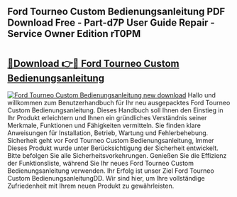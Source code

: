 ## Ford Tourneo Custom Bedienungsanleitung PDF Download Free - Part-d7P User Guide Repair - Service Owner Edition rT0PM

# <h2><a href="http://df4gem.blite.top/?on=Ford+Tourneo+Custom+Bedienungsanleitung">🔗Download 👉🔴 Ford Tourneo Custom Bedienungsanleitung</a></h2>

[![Ford Tourneo Custom Bedienungsanleitung new download](https://i.imgur.com/lujVjoI.png)](http://df4gem.blite.top/?on=Ford+Tourneo+Custom+Bedienungsanleitung)
Hallo und willkommen zum Benutzerhandbuch für Ihr neu ausgepacktes Ford Tourneo Custom Bedienungsanleitung. Dieses Handbuch soll Ihnen den Einstieg in Ihr Produkt erleichtern und Ihnen ein gründliches Verständnis seiner Merkmale, Funktionen und Fähigkeiten vermitteln. Sie finden klare Anweisungen für Installation, Betrieb, Wartung und Fehlerbehebung. Sicherheit geht vor Ford Tourneo Custom Bedienungsanleitung, Immer Dieses Produkt wurde unter Berücksichtigung der Sicherheit entwickelt. Bitte befolgen Sie alle Sicherheitsvorkehrungen. Genießen Sie die Effizienz der Funktionsliste, während Sie Ihr neues Ford Tourneo Custom Bedienungsanleitung verwenden. Ihr Erfolg ist unser Ziel Ford Tourneo Custom BedienungsanleitungDD. Wir sind hier, um Ihre vollständige Zufriedenheit mit Ihrem neuen Produkt zu gewährleisten.
